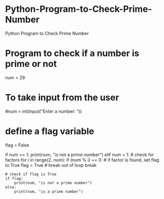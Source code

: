 # Python-Program-to-Check-Prime-Number
Python Program to Check Prime Number
# Program to check if a number is prime or not

num = 29

# To take input from the user
#num = int(input("Enter a number: "))

# define a flag variable
flag = False

if num == 1:
    print(num, "is not a prime number")
elif num > 1:
    # check for factors
    for i in range(2, num):
        if (num % i) == 0:
            # if factor is found, set flag to True
            flag = True
            # break out of loop
            break

    # check if flag is True
    if flag:
        print(num, "is not a prime number")
    else:
        print(num, "is a prime number")
